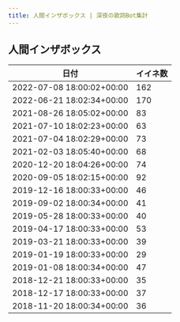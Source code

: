 ```yaml
---
title: 人間インザボックス | 深夜の歌詞Bot集計
---
```

## 人間インザボックス

|日付|イイネ数|
|-|-|
|2022-07-08 18:00:02+00:00|162|
|2022-06-21 18:02:34+00:00|170|
|2021-08-26 18:05:02+00:00|83|
|2021-07-10 18:02:23+00:00|63|
|2021-07-04 18:02:29+00:00|73|
|2021-02-03 18:05:40+00:00|68|
|2020-12-20 18:04:26+00:00|74|
|2020-09-05 18:02:15+00:00|92|
|2019-12-16 18:00:33+00:00|46|
|2019-09-02 18:00:34+00:00|41|
|2019-05-28 18:00:33+00:00|40|
|2019-04-17 18:00:33+00:00|53|
|2019-03-21 18:00:33+00:00|39|
|2019-01-19 18:00:33+00:00|29|
|2019-01-08 18:00:34+00:00|47|
|2018-12-21 18:00:33+00:00|35|
|2018-12-17 18:00:33+00:00|37|
|2018-11-20 18:00:34+00:00|36|
